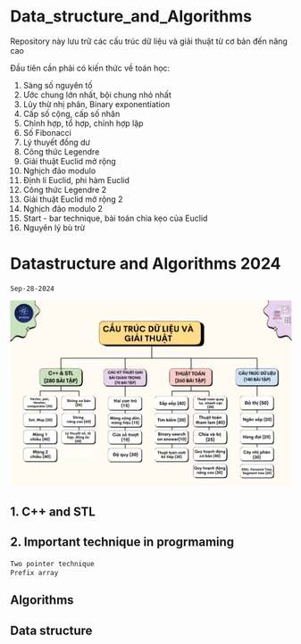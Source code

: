 # Data_structure_and_Algorithms

Repository này lưu trữ các cấu trúc dữ liệu và giải thuật từ cơ bản đến nâng cao

Đầu tiên cần phải có kiến thức về toán học:

1. Sàng số nguyên tố
2. Ước chung lớn nhất, bội chung nhỏ nhất
3. Lũy thừ nhị phân, Binary exponentiation
4. Cấp số cộng, cấp số nhân
5. Chỉnh hợp, tổ hợp, chỉnh hợp lặp
6. Số Fibonacci
7. Lý thuyết đồng dư
8. Công thức Legendre
9. Giải thuật Euclid mở rộng
10. Nghịch đảo modulo
11. Định lí Euclid, phi hàm Euclid
12. Công thức Legendre 2
13. Giải thuật Euclid mở rộng 2
14. Nghịch đảo modulo 2
15. Start - bar technique, bài toán chia kẹo của Euclid
16. Nguyên lý bù trừ 


#  Datastructure and Algorithms 2024 
    Sep-28-2024

![alt text](image.png)
## 1. C++ and STL  
## 2. Important technique in progrmaming 
    Two pointer technique 
    Prefix array
## Algorithms 
## Data structure



